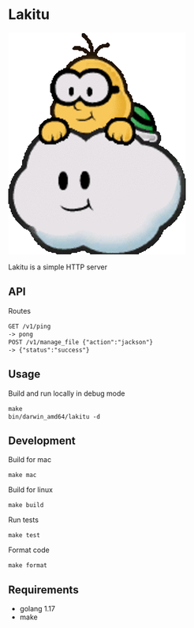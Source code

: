 # Lakitu

![lakitu](doc/lakitu.png)

Lakitu is a simple HTTP server

## API

Routes

```
GET /v1/ping
-> pong
POST /v1/manage_file {"action":"jackson"}
-> {"status":"success"}
```

## Usage

Build and run locally in debug mode

```
make
bin/darwin_amd64/lakitu -d
```

## Development

Build for mac

```
make mac
```

Build for linux

```
make build
```

Run tests

```
make test
```

Format code

```
make format
```

## Requirements

* golang 1.17
* make
